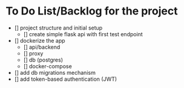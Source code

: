 # To Do List/Backlog for the project
- [] project structure and initial setup
    - [] create simple flask api with first test endpoint
- [] dockerize the app
    - [] api/backend
    - [] proxy
    - [] db (postgres)
    - [] docker-compose
- [] add db migrations mechanism
- [] add token-based authentication (JWT)
